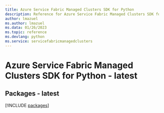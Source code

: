 ```yaml
---
title: Azure Service Fabric Managed Clusters SDK for Python
description: Reference for Azure Service Fabric Managed Clusters SDK for Python
author: lmazuel
ms.author: lmazuel
ms.data: 01/26/2023
ms.topic: reference
ms.devlang: python
ms.service: servicefabricmanagedclusters
---
```

# Azure Service Fabric Managed Clusters SDK for Python - latest
## Packages - latest
[!INCLUDE [packages](service-fabric-managed-clusters-index.md)]